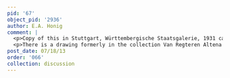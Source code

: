 ```yaml
---
pid: '67'
object_pid: '2936'
author: E.A. Honig
comment: |
  <p>Copy of this in Stuttgart, Württembergische Staatsgalerie, 1931 cat. #590 (copper, 46 x 67).  The Stuttgart series is a direct copy after the Borromeo series but made when that group was complete and together, ie., when it was at the Ambrosiana between 1618 and Napolean.  Set of copies also sold Christies, London, 20 or 26.vi.70 #50 (copper, 47 x 66).  Only 2 are illustrated on page at RKD but they are clearly after this series. </p>
  <p>There is a drawing formerly in the collection Van Regteren Altena in Amstedam that is related to this; published by Winner 1972, p. 142, fig. 21.  It must represent an early idea for the picture but there have been many changes.</p>
post_date: 07/18/13
order: '066'
collection: discussion
---
```


